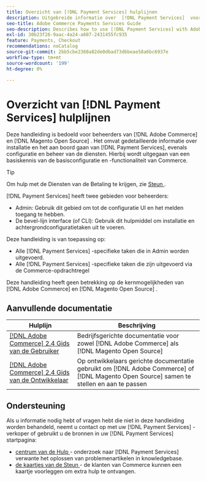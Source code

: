 ```yaml
---
title: Overzicht van [!DNL Payment Services] hulplijnen
description: Uitgebreide informatie over  [!DNL Payment Services]  voor  [!DNL Adobe Commerce]  en  [!DNL Magento Open Source]  beheerders, met inbegrip van installatie en onboarding
seo-title: Adobe Commerce Payments Services Guide
seo-description: Describes how to use [!DNL Payment Services] with Adobe Commerce or [!DNL Magento Open Source].
exl-id: 30b23f26-9aac-4a24-a607-2431455fc935
feature: Payments, Checkout
recommendations: noCatalog
source-git-commit: 2bb5cbe2360a82de0dbad73d6beae58a6bc6937e
workflow-type: tm+mt
source-wordcount: '199'
ht-degree: 0%

---
```


# Overzicht van [!DNL Payment Services] hulplijnen

Deze handleiding is bedoeld voor beheerders van [!DNL Adobe Commerce] en [!DNL Magento Open Source] . Het omvat gedetailleerde informatie over installatie en het aan boord gaan van [!DNL Payment Services], evenals configuratie en beheer van de diensten. Hierbij wordt uitgegaan van een basiskennis van de basisconfiguratie en -functionaliteit van Commerce.

>[!TIP]
>
>Om hulp met de Diensten van de Betaling te krijgen, zie [ Steun ](#support).

[!DNL Payment Services] heeft twee gebieden voor beheerders:

* Admin: Gebruik dit gebied om tot de configuratie UI en het melden toegang te hebben.
* De bevel-lijn interface (of CLI): Gebruik dit hulpmiddel om installatie en achtergrondconfiguratietaken uit te voeren.

Deze handleiding is van toepassing op:

* Alle [!DNL Payment Services] -specifieke taken die in Admin worden uitgevoerd.
* Alle [!DNL Payment Services] -specifieke taken die zijn uitgevoerd via de Commerce-opdrachtregel

Deze handleiding heeft geen betrekking op de kernmogelijkheden van [!DNL Adobe Commerce] en [!DNL Magento Open Source] .

## Aanvullende documentatie

| Hulplijn | Beschrijving |
|------ | ----------- |
| [[!DNL Adobe Commerce]  2.4 Gids van de Gebruiker ](https://experienceleague.adobe.com/docs/commerce-admin/user-guides/home.html) | Bedrijfsgerichte documentatie voor zowel [!DNL Adobe Commerce] als [!DNL Magento Open Source] |
| [[!DNL Adobe Commerce]  2.4 Gids van de Ontwikkelaar ](https://developer.adobe.com/commerce/docs) | Op ontwikkelaars gerichte documentatie gebruikt om [!DNL Adobe Commerce] of [!DNL Magento Open Source] samen te stellen en aan te passen |

## Ondersteuning

Als u informatie nodig hebt of vragen hebt die niet in deze handleiding worden behandeld, neemt u contact op met uw [!DNL Payment Services] -verkoper of gebruikt u de bronnen in uw [!DNL Payment Services] startpagina:

* [ centrum van de Hulp ](https://experienceleague.adobe.com/docs/commerce-knowledge-base/kb/overview.html) - onderzoek naar [!DNL Payment Services] verwante het oplossen van problemenartikelen in knowledgebase.
* [ de kaartjes van de Steun ](https://experienceleague.adobe.com/docs/commerce-knowledge-base/kb/help-center-guide/magento-help-center-user-guide.html#submit-ticket) - de klanten van Commerce kunnen een kaartje voorleggen om extra hulp te ontvangen.

